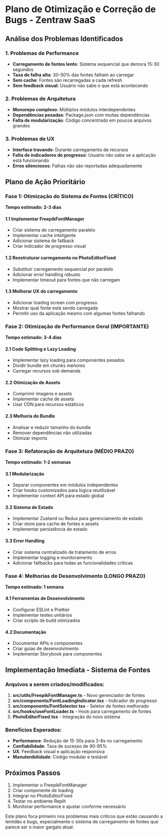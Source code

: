 # Plano de Otimização e Correção de Bugs - Zentraw SaaS

## Análise dos Problemas Identificados

### 1. Problemas de Performance
- **Carregamento de fontes lento**: Sistema sequencial que demora 15-30 segundos
- **Taxa de falha alta**: 30-50% das fontes falham ao carregar
- **Sem cache**: Fontes são recarregadas a cada refresh
- **Sem feedback visual**: Usuário não sabe o que está acontecendo

### 2. Problemas de Arquitetura
- **Monorepo complexo**: Múltiplos módulos interdependentes
- **Dependências pesadas**: Package.json com muitas dependências
- **Falta de modularização**: Código concentrado em poucos arquivos grandes

### 3. Problemas de UX
- **Interface travando**: Durante carregamento de recursos
- **Falta de indicadores de progresso**: Usuário não sabe se a aplicação está funcionando
- **Erros silenciosos**: Falhas não são reportadas adequadamente

## Plano de Ação Prioritário

### Fase 1: Otimização do Sistema de Fontes (CRÍTICO)
**Tempo estimado: 2-3 dias**

#### 1.1 Implementar FreepikFontManager
- Criar sistema de carregamento paralelo
- Implementar cache inteligente
- Adicionar sistema de fallback
- Criar indicador de progresso visual

#### 1.2 Reestruturar carregamento no PhotoEditorFixed
- Substituir carregamento sequencial por paralelo
- Adicionar error handling robusto
- Implementar timeout para fontes que não carregam

#### 1.3 Melhorar UX do carregamento
- Adicionar loading screen com progresso
- Mostrar qual fonte está sendo carregada
- Permitir uso da aplicação mesmo com algumas fontes falhando

### Fase 2: Otimização de Performance Geral (IMPORTANTE)
**Tempo estimado: 3-4 dias**

#### 2.1 Code Splitting e Lazy Loading
- Implementar lazy loading para componentes pesados
- Dividir bundle em chunks menores
- Carregar recursos sob demanda

#### 2.2 Otimização de Assets
- Comprimir imagens e assets
- Implementar cache de assets
- Usar CDN para recursos estáticos

#### 2.3 Melhoria do Bundle
- Analisar e reduzir tamanho do bundle
- Remover dependências não utilizadas
- Otimizar imports

### Fase 3: Refatoração de Arquitetura (MÉDIO PRAZO)
**Tempo estimado: 1-2 semanas**

#### 3.1 Modularização
- Separar componentes em módulos independentes
- Criar hooks customizados para lógica reutilizável
- Implementar context API para estado global

#### 3.2 Sistema de Estado
- Implementar Zustand ou Redux para gerenciamento de estado
- Criar store para cache de fontes e assets
- Implementar persistência de estado

#### 3.3 Error Handling
- Criar sistema centralizado de tratamento de erros
- Implementar logging e monitoramento
- Adicionar fallbacks para todas as funcionalidades críticas

### Fase 4: Melhorias de Desenvolvimento (LONGO PRAZO)
**Tempo estimado: 1 semana**

#### 4.1 Ferramentas de Desenvolvimento
- Configurar ESLint e Prettier
- Implementar testes unitários
- Criar scripts de build otimizados

#### 4.2 Documentação
- Documentar APIs e componentes
- Criar guias de desenvolvimento
- Implementar Storybook para componentes

## Implementação Imediata - Sistema de Fontes

### Arquivos a serem criados/modificados:

1. **src/utils/FreepikFontManager.ts** - Novo gerenciador de fontes
2. **src/components/FontLoadingIndicator.tsx** - Indicador de progresso
3. **src/components/FontSelector.tsx** - Seletor de fontes melhorado
4. **src/hooks/useFontLoader.ts** - Hook para carregamento de fontes
5. **PhotoEditorFixed.tsx** - Integração do novo sistema

### Benefícios Esperados:

- **Performance**: Redução de 15-30s para 3-8s no carregamento
- **Confiabilidade**: Taxa de sucesso de 90-95%
- **UX**: Feedback visual e aplicação responsiva
- **Manutenibilidade**: Código modular e testável

## Próximos Passos

1. Implementar o FreepikFontManager
2. Criar componente de loading
3. Integrar no PhotoEditorFixed
4. Testar no ambiente Replit
5. Monitorar performance e ajustar conforme necessário

Este plano foca primeiro nos problemas mais críticos que estão causando a lentidão e bugs, especialmente o sistema de carregamento de fontes que parece ser o maior gargalo atual.

